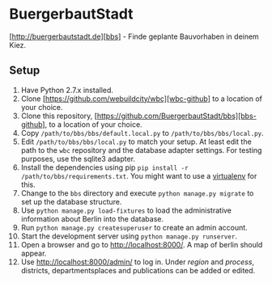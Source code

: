 BuergerbautStadt
================

[http://buergerbautstadt.de][bbs] - Finde geplante Bauvorhaben in deinem Kiez.

## Setup

1. Have Python 2.7.x installed.
2. Clone [https://github.com/webuildcity/wbc][wbc-github] to a location of your choice.
3. Clone this repository, [https://github.com/BuergerbautStadt/bbs][bbs-github], to a location of your choice.
4. Copy `/path/to/bbs/bbs/default.local.py` to `/path/to/bbs/bbs/local.py`.
5. Edit `/path/to/bbs/bbs/local.py` to match your setup. At least edit the path to the `wbc` repository and the database adapter settings. For testing purposes, use the sqlite3 adapter.
6. Install the dependencies using pip `pip install -r /path/to/bbs/requirements.txt`. You might want to use a [virtualenv][virtualenv] for this.
7. Change to the `bbs` directory and execute `python manage.py migrate` to set up the database structure.
8. Use `python manage.py load-fixtures` to load the administrative information about Berlin into the database.
9. Run `python manage.py createsuperuser` to create an admin account.
10. Start the development server using `python manage.py runserver`.
11. Open a browser and go to [http://localhost:8000/][bbs-home]. A map of berlin should appear.
12. Use [http://localhost:8000/admin/][bbs-admin] to log in. Under *region* and *process*, districts, departmentsplaces and publications can be added or edited.

[bbs]: http://buergerbautstadt.de
[bbs-github]: https://github.com/BuergerbautStadt/bbs
[wbc-github]: https://github.com/webuildcity/wbc
[django]: https://docs.djangoproject.com/en/1.8/
[virtualenv]: https://virtualenv.pypa.io/en/latest/
[bbs-home]: http://localhost:8000/
[bbs-admin]: http://localhost:8000/admin/
